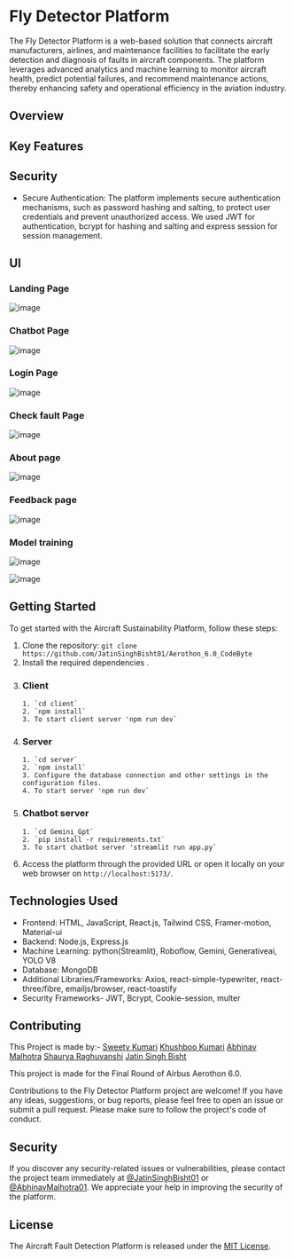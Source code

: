# Fly Detector Platform

The Fly Detector Platform is a web-based solution that connects aircraft manufacturers, airlines, and maintenance facilities to facilitate the early detection and diagnosis of faults in aircraft components. The platform leverages advanced analytics and machine learning to monitor aircraft health, predict potential failures, and recommend maintenance actions, thereby enhancing safety and operational efficiency in the aviation industry.

## Overview



## Key Features



## Security

- Secure Authentication: The platform implements secure authentication mechanisms, such as password hashing and salting, to protect user credentials and prevent unauthorized access. We used JWT for authentication, bcrypt for hashing and salting and express session for session management.

## UI

### Landing Page
![image](https://github.com/JatinSinghBisht01/Aerothon_6.0_CodeByte/assets/113239170/5bcc5c4d-5389-4488-81ff-22b77b7c1399)

### Chatbot Page
![image](https://github.com/JatinSinghBisht01/Aerothon_6.0_CodeByte/assets/113239170/49b2c896-e74a-4feb-a910-51d22c442273)

### Login Page
![image](https://github.com/JatinSinghBisht01/Aerothon_6.0_CodeByte/assets/113239170/d9a4a627-28aa-4228-bd39-f86ff4b64188)

### Check fault Page
![image](https://github.com/JatinSinghBisht01/Aerothon_6.0_CodeByte/assets/113239170/98662615-4021-4d17-af44-ed94491ed3a0)

### About page
![image](https://github.com/JatinSinghBisht01/Aerothon_6.0_CodeByte/assets/113239170/0d36a96a-8848-4a40-9d13-597944c709b9)

### Feedback page
![image](https://github.com/JatinSinghBisht01/Aerothon_6.0_CodeByte/assets/113239170/4b53de52-e55c-4966-987d-137093816724)

### Model training
![image](https://github.com/JatinSinghBisht01/Aerothon_6.0_CodeByte/assets/113239170/022ac88a-81f0-490a-952a-c71788d714ab)

![image](https://github.com/JatinSinghBisht01/Aerothon_6.0_CodeByte/assets/113239170/f295e2a3-5349-4dbb-969b-03522324d8e6)



## Getting Started

To get started with the Aircraft Sustainability Platform, follow these steps:

1. Clone the repository: `git clone https://github.com/JatinSinghBisht01/Aerothon_6.0_CodeByte`
2. Install the required dependencies .
3. ### Client
       1. `cd client`
       2. `npm install`
       3. To start client server 'npm run dev`
   
4. ### Server 
       1. `cd server`
       2. `npm install`
       3. Configure the database connection and other settings in the configuration files.
       4. To start server 'npm run dev`
5. ### Chatbot server
       1. `cd Gemini_Gpt`
       2. `pip install -r requirements.txt`
       3. To start chatbot server 'streamlit run app.py` 

7. Access the platform through the provided URL or open it locally on your web browser on `http://localhost:5173/`.

## Technologies Used

- Frontend: HTML, JavaScript, React.js, Tailwind CSS, Framer-motion, Material-ui
- Backend: Node.js, Express.js
- Machine Learning: python(Streamlit), Roboflow, Gemini, Generativeai, YOLO V8
- Database: MongoDB
- Additional Libraries/Frameworks: Axios, react-simple-typewriter, react-three/fibre, emailjs/browser, react-toastify
- Security Frameworks- JWT, Bcrypt, Cookie-session, multer

## Contributing

This Project is made by:-
[Sweety Kumari](https://github.com/SWEETY1-KUMARI)
[Khushboo Kumari](https://github.com/khushboo9761)
[Abhinav Malhotra](https://github.com/abhinavmalhotra01)
[Shaurya Raghuvanshi](https://github.com/Sha007urya)
[Jatin Singh Bisht](https://github.com/JatinSinghBisht01)


This project is made for the Final Round of Airbus Aerothon 6.0.

Contributions to the Fly Detector Platform project are welcome! If you have any ideas, suggestions, or bug reports, please feel free to open an issue or submit a pull request. Please make sure to follow the project's code of conduct.

## Security

If you discover any security-related issues or vulnerabilities, please contact the project team immediately at [@JatinSinghBisht01](https://github.com/JatinSinghBisht01) or [@AbhinavMalhotra01](https://github.com/abhinavmalhotra01). We appreciate your help in improving the security of the platform.

## License

The Aircraft Fault Detection Platform is released under the [MIT License](LICENSE).
